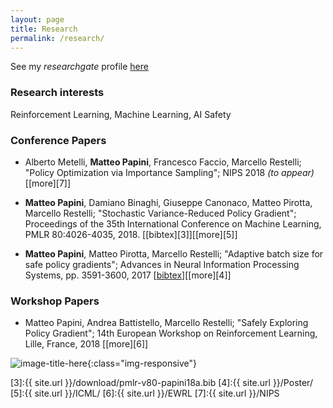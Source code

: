 ```yaml
---
layout: page
title: Research
permalink: /research/
---
```

See my *researchgate* profile [here][1]

### Research interests
Reinforcement Learning, Machine Learning, AI Safety


### Conference Papers 
 
* Alberto Metelli, **Matteo Papini**, Francesco Faccio, Marcello Restelli; "Policy Optimization via Importance Sampling"; NIPS 2018 *(to appear)* \[[more][7]\]
 
 *  **Matteo Papini**, Damiano Binaghi, Giuseppe Canonaco, Matteo Pirotta, Marcello Restelli; "Stochastic Variance-Reduced Policy Gradient"; Proceedings of the 35th International Conference on Machine Learning, PMLR 80:4026-4035, 2018. \[[bibtex][3]\]\[[more][5]\] 


* **Matteo Papini**, Matteo Pirotta, Marcello Restelli; "Adaptive batch size for safe policy gradients"; Advances in Neural Information Processing Systems, pp. 3591-3600, 2017 \[[bibtex][2]\]\[[more][4]\] 
### Workshop Papers 
* Matteo Papini, Andrea Battistello, Marcello Restelli; "Safely Exploring Policy Gradient"; 14th European Workshop on Reinforcement Learning, Lille, France, 2018 \[[more][6]\] 

![image-title-here](../images/pen.jpg){:class="img-responsive"}

[1]:https://www.researchgate.net/profile/Matteo_Papini
[2]:http://papers.nips.cc/paper/6950-adaptive-batch-size-for-safe-policy-gradients/bibtex 
[3]:{{ site.url }}/download/pmlr-v80-papini18a.bib 
[4]:{{ site.url }}/Poster/ 
[5]:{{ site.url }}/ICML/ 
[6]:{{ site.url }}/EWRL
[7]:{{ site.url }}/NIPS
